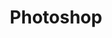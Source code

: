 ---
title: Photoshop
publishDate: 2025-01-10 00:00:00
img: /assets/photoshop.jpg
img_alt: image of photoshop
description: |
  I designed a logo for an app.
tags:
  - Design
  - Branding
---